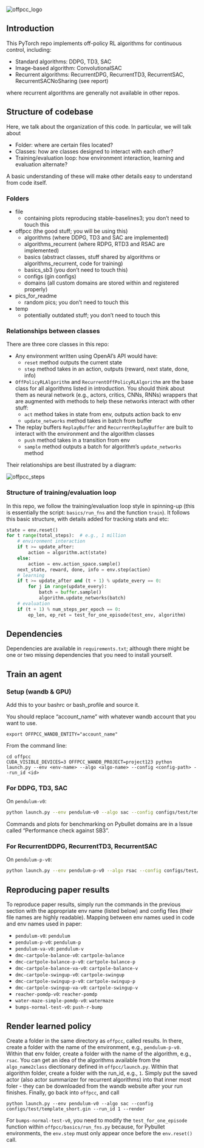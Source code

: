 ![offpcc_logo](https://user-images.githubusercontent.com/43589364/132990408-91d68fa7-5bed-4298-b554-da6da4c80fd2.png)

## Introduction

This PyTorch repo implements off-policy RL algorithms for continuous control, including:

-   Standard algorithms: DDPG, TD3, SAC
-   Image-based algorithm: ConvolutionalSAC
-   Recurrent algorithms: RecurrentDPG, RecurrentTD3, RecurrentSAC, RecurrentSACNoSharing (see report)

where recurrent algorithms are generally not available in other repos.

## Structure of codebase

Here, we talk about the organization of this code. In particular, we will talk about

-   Folder: where are certain files located?
-   Classes: how are classes designed to interact with each other?
-   Training/evaluation loop: how environment interaction, learning and evaluation alternate?

A basic understanding of these will make other details easy to understand from code itself.

### Folders

-   file
    -   containing plots reproducing stable-baselines3; you don’t need to touch this
-   offpcc (the good stuff; you will be using this)
    -   algorithms (where DDPG, TD3 and SAC are implemented)
    -   algorithms_recurrent (where RDPG, RTD3 and RSAC are implemented)
    -   basics (abstract classes, stuff shared by algorithms or algorithms_recurrent, code for training)
    -   basics_sb3 (you don’t need to touch this)
    -   configs (gin configs)
    -   domains (all custom domains are stored within and registered properly)
-   pics_for_readme
    -   random pics; you don’t need to touch this
-   temp
    -   potentially outdated stuff; you don’t need to touch this

### Relationships between classes

There are three core classes in this repo:

-   Any environment written using OpenAI’s API would have:
    -   `reset` method outputs the current state
    -   `step` method takes in an action, outputs (reward, next state, done, info)
-   `OffPolicyRLAlgorithm` and `RecurrentOffPolicyRLAlgorithm` are the base class for all algorithms listed in introduction. You should think about them as neural network (e.g., actors, critics, CNNs, RNNs) wrappers that are augmented with methods to help these networks interact with other stuff:
    -   `act` method takes in state from env, outputs action back to env
    -   `update_networks` method takes in batch from buffer
-   The replay buffers `ReplayBuffer` and `RecurrentReplayBuffer` are built to interact with the environment and the algorithm classes
    -   `push` method takes in a transition from env
    -   `sample` method outputs a batch for algorithm’s `update_networks` method

Their relationships are best illustrated by a diagram:

![offpcc_steps](https://user-images.githubusercontent.com/43589364/132971785-03d345a0-cef9-484c-bad9-79174d905269.jpg)

### Structure of training/evaluation loop

In this repo, we follow the training/evaluation loop style in spinning-up (this is essentially the script: `basics/run_fns` and the function `train`). It follows this basic structure, with details added for tracking stats and etc:

```python
state = env.reset()
for t range(total_steps):  # e.g., 1 million
    # environment interaction
    if t >= update_after:
        action = algorithm.act(state)
    else:
        action = env.action_space.sample()
    next_state, reward, done, info = env.step(action)
   	# learning
    if t >= update_after and (t + 1) % update_every == 0:
        for j in range(update_every):
            batch = buffer.sample()
            algorithm.update_networks(batch)
    # evaluation
    if (t + 1) % num_steps_per_epoch == 0:
        ep_len, ep_ret = test_for_one_episode(test_env, algorithm)
```

## Dependencies

Dependencies are available in `requirements.txt`; although there might be one or two missing dependencies that you need to install yourself.

## Train an agent

### Setup (wandb & GPU)

Add this to your bashrc or bash_profile and source it.

You should replace “account_name” with whatever wandb account that you want to use.

```
export OFFPCC_WANDB_ENTITY="account_name"
```

From the command line:

```
cd offpcc
CUDA_VISIBLE_DEVICES=3 OFFPCC_WANDB_PROJECT=project123 python launch.py --env <env-name> --algo <algo-name> --config <config-path> --run_id <id>
```

### For DDPG, TD3, SAC

On `pendulum-v0`:

```bash
python launch.py --env pendulum-v0 --algo sac --config configs/test/template_short.gin --run_id 1
```

Commands and plots for benchmarking on Pybullet domains are in a Issue called “Performance check against SB3”.

### For RecurrentDDPG, RecurrentTD3, RecurrentSAC

On `pendulum-p-v0`:

```bash
python launch.py --env pendulum-p-v0 --algo rsac --config configs/test/template_recurrent_100k.gin --run_id 1
```

## Reproducing paper results

To reproduce paper results, simply run the commands in the previous section with the appropriate env name (listed below) and config files (their file names are highly readable). Mapping between env names used in code and env names used in paper:

-   `pendulum-v0`: `pendulum`
-   `pendulum-p-v0`: `pendulum-p`
-   `pendulum-va-v0`: `pendulum-v`
-   `dmc-cartpole-balance-v0`: `cartpole-balance`
-   `dmc-cartpole-balance-p-v0`: `cartpole-balance-p`
-   `dmc-cartpole-balance-va-v0`: `cartpole-balance-v`
-   `dmc-cartpole-swingup-v0`: `cartpole-swingup`
-   `dmc-cartpole-swingup-p-v0`: `cartpole-swingup-p`
-   `dmc-cartpole-swingup-va-v0`: `cartpole-swingup-v`
-   `reacher-pomdp-v0`: `reacher-pomdp`
-   `water-maze-simple-pomdp-v0`: `watermaze`
-   `bumps-normal-test-v0`: `push-r-bump`

## Render learned policy

Create a folder in the same directory as `offpcc`, called results. In there, create a folder with the name of the environment, e.g., `pendulum-p-v0`. Within that env folder, create a folder with the name of the algorithm, e.g., `rsac`. You can get an idea of the algorithms available from the `algo_name2class` diectionary defined in `offpcc/launch.py`. Within that algorithm folder, create a folder with the run_id, e.g., `1`. Simply put the saved actor (also actor summarizer for recurrent algorithms) into that inner most foler - they can be downloaded from the wandb website after your run finishes. Finally, go back into `offpcc`, and call

```pytho
python launch.py --env pendulum-v0 --algo sac --config configs/test/template_short.gin --run_id 1 --render
```

For `bumps-normal-test-v0`, you need to modify the `test_for_one_episode` function within `offpcc/basics/run_fns.py` because, for Pybullet environments, the `env.step` must only appear once before the `env.reset()` call.

